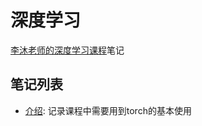# 深度学习

[李沐老师的深度学习课程](https://space.bilibili.com/1567748478/channel/seriesdetail?sid=358497)笔记

## 笔记列表

- [介绍](./introduction.ipynb): 记录课程中需要用到torch的基本使用
